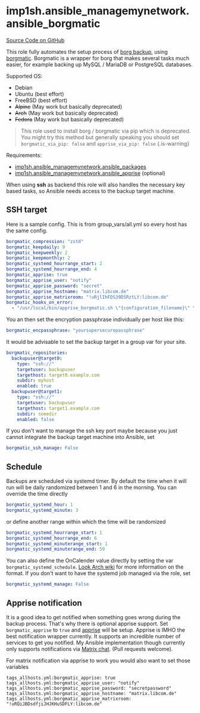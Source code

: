 # imp1sh.ansible_managemynetwork.ansible_borgmatic

[Source Code on GitHub](https://github.com/imp1sh/ansible_managemynetwork/tree/main/roles/ansible_borgmatic)

This role fully automates the setup process of [borg backup](https://www.borgbackup.org/), using [borgmatic](https://torsion.org/borgmatic/). Borgmatic is a wrapper for borg that makes several tasks much easier, for example backing up MySQL / MariaDB or PostgreSQL databases.

Supported OS:
- Debian
- Ubuntu (best effort)
- FreeBSD (best effort)
- ~~Alpine~~ (May work but basically deprecated)
- ~~Arch~~ (May work but basically deprecated)
- ~~Fedora~~ (May work but basically deprecated)


> This role used to install borg / borgmatic via pip which is deprecated. You might try this method but generally speaking you should set `borgmatic_via_pip: false` and `apprise_via_pip: false`
{.is-warning}

Requirements:
- [imp1sh.ansible_managemynetwork.ansible_packages](https://wiki.junicast.de/en/junicast/docs/AnsibleManagemynetworkCollection/rolePackages)
- [imp1sh.ansible_managemynetwork.ansible_apprise](https://wiki.junicast.de/en/junicast/docs/AnsibleManagemynetworkCollection/roleApprise) (optional)

When using **ssh** as backend this role will also handles the necessary key based tasks, so Ansible needs access to the backup target machine.

## SSH target
Here is a sample config. This is from group_vars/all.yml so every host has the same config. 

```yaml
borgmatic_compression: "zstd"
borgmatic_keepdaily: 9
borgmatic_keepweekly: 2
borgmatic_keepmonthly: 2
borgmatic_systemd_hourrange_start: 2
borgmatic_systemd_hourrange_end: 4
borgmatic_apprise: true
borgmatic_apprise_user: "notify"
borgmatic_apprise_password: "secret"
borgmatic_apprise_hostname: "matrix.libcom.de"
borgmatic_apprise_matrixroom: "!uRjlIhFDS39DSRztLY:libcom.de"
borgmatic_hooks_on_error:
  - "/usr/local/bin/apprise_borgmatic.sh \"{configuration_filename}\" \"{repository}\" \"{error}\""
```
You an then set the encryption passphrase individually per host like this:
```yaml
borgmatic_encpassphrase: "yoursupersecurepassphrase"
```
It would be advisable to set the backup target in a group var for your site.
```yaml
borgmatic_repositories:
  backupuser@target0:
    type: "ssh://"
    targetuser: backupuser
    targethost: target0.example.com
    subdir: myhost
    enabled: true
  backupuser@target1:
    type: "ssh://"
    targetuser: backupuser
    targethost: target1.example.com
    subdir: somedir
    enabled: false
```
If you don't want to manage the ssh key port maybe because you just cannot integrate the backup target machine into Ansible, set
```yaml
borgmatic_ssh_manage: False
```

## Schedule
Backups are scheduled via systemd timer. By default the time when it will run will be daily randomized between 1 and 6 in the morning. You can override the time directly
```yaml
borgmatic_systemd_hour: 1
borgmatic_systemd_minute: 3
```
or define another range within which the time will be randomized
```yaml
borgmatic_systemd_hourrange_start: 1
borgmatic_systemd_hourrange_end: 6
borgmatic_systemd_minuterange_start: 1
borgmatic_systemd_minuterange_end: 59
```
You can also define the OnCalender value directly by setting the var `borgmatic_systemd_schedule`. [Look Arch wiki](https://wiki.archlinux.org/title/Systemd/Timers#Realtime_timer) for more information on the format.
If you don't want to have the systemd job managed via the role, set
```yaml
borgmatic_systemd_manage: False
```

## Apprise notification
It is a good idea to get notified when something goes wrong during the backup process. That's why there is optional apprise support.
Set `borgmatic_apprise` to `true` and [apprise](https://github.com/caronc/apprise) will be setup. Apprise is IMHO the best notification wrapper currently. It supports an incredible number of services to get you notified. My Ansible implementation though currently only supports notifications via [Matrix chat](https://matrix.org/). (Pull requests welcome).

For matrix notification via apprise to work you would also want to set those variables
```
tags_allhosts.yml:borgmatic_apprise: true
tags_allhosts.yml:borgmatic_apprise_user: "notify"
tags_allhosts.yml:borgmatic_apprise_password: "secretpassword"
tags_allhosts.yml:borgmatic_apprise_hostname: "matrix.libcom.de"
tags_allhosts.yml:borgmatic_apprise_matrixroom: "!uRQiJBDsdfjiJHJKHuSDFLY:libcom.de"
```

